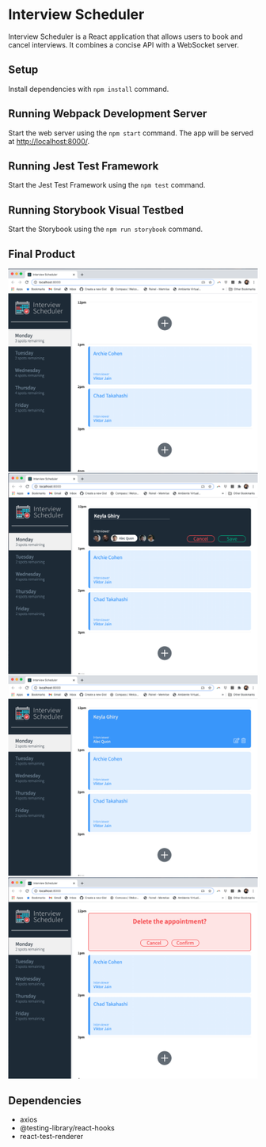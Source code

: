 # Interview Scheduler

Interview Scheduler is a React application that allows users to book and cancel interviews. It combines a concise API with a WebSocket server.

## Setup

Install dependencies with `npm install` command.

## Running Webpack Development Server

Start the web server using the `npm start` command. The app will be served at <http://localhost:8000/>.

## Running Jest Test Framework

Start the Jest Test Framework using the `npm test` command.

## Running Storybook Visual Testbed

Start the Storybook using the `npm run storybook` command.

## Final Product

!["Interview Scheduler main page"](https://github.com/dbcolturato/scheduler/blob/master/docs/Main%20Page.png?raw=true)
!["Interview Scheduler add new appointment page"](https://github.com/dbcolturato/scheduler/blob/master/docs/Add%20Appointment.png?raw=true)
!["Interview Scheduler edit or delete appointment page"](https://github.com/dbcolturato/scheduler/blob/master/docs/Edit%20e%20delete%20form.png?raw=true)
!["Interview Scheduler delete confirmation page"](https://github.com/dbcolturato/scheduler/blob/master/docs/Delete%20Confirmation.png?raw=true)

## Dependencies

- axios
- @testing-library/react-hooks
- react-test-renderer